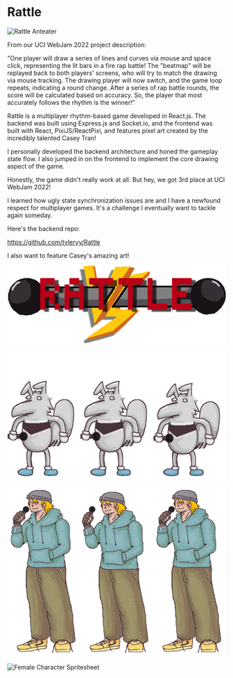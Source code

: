 # Rattle

![Rattle Anteater](Rattle/projects/games/rattle/rattle.png)

From our UCI WebJam 2022 project description:

"One player will draw a series of lines and curves via mouse and space click, representing the lit bars in a fire rap battle! The "beatmap" will be replayed back to both players' screens, who will try to match the drawing via mouse tracking. The drawing player will now switch, and the game loop repeats, indicating a round change. After a series of rap battle rounds, the score will be calculated based on accuracy. So, the player that most accurately follows the rhythm is the winner!"

Rattle is a multiplayer rhythm-based game developed in React.js. The backend was built using Express.js and Socket.io, and the frontend was built with React, PixiJS/ReactPixi, and features pixel art created by the incredibly talented Casey Tran!

I personally developed the backend architecture and honed the gameplay state flow. I also jumped in on the frontend to implement the core drawing aspect of the game.

Honestly, the game didn't really work at all. But hey, we got 3rd place at UCI WebJam 2022!

I learned how ugly state synchronization issues are and I have a newfound respect for multiplayer games. It's a challenge I eventually want to tackle again someday.

Here's the backend repo:

https://github.com/tyleryy/Rattle

I also want to feature Casey's amazing art!

![Rattle Logo](/projects/games/rattle/rattle_logo.png)

![Petr Sprite Sheet](/projects/games/rattle/petr_sprite_sheet.png)

![Male Character Spritesheet](/projects/games/rattle/char1spritesheet.png)

![Female Character Spritesheet](/projects/games/rattle/char2spritesheet.png)
